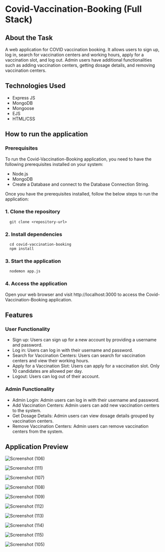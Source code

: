 # Covid-Vaccination-Booking (Full Stack)

## About the Task 
A web application for COVID vaccination booking. It allows users to sign up, log in, search for vaccination centers and working hours, apply for a vaccination slot, and log out. 
Admin users have additional functionalities such as adding vaccination centers, getting dosage details, and removing vaccination centers.

## Technologies Used
* Express JS
* MongoDB
* Mongoose
* EJS 
* HTML/CSS

## How to run the application

### Prerequisites 

To run the Covid-Vaccination-Booking application, you need to have the following prerequisites installed on your system:
* Node.js
* MongoDB
* Create a Database and connect to the Database Connection String.

Once you have the prerequisites installed, follow the below steps to run the application:

### 1. Clone the repository
```shell
  git clone <repository-url>
```
  
### 2. Install dependencies
```shell
  cd covid-vaccination-booking
  npm install
  ```
### 3. Start the application
```shell
  nodemon app.js
  ```
### 4. Access the application
  Open your web browser and visit http://localhost:3000 to access the Covid-Vaccination-Booking application.


## Features
### User Functionality

* Sign up: Users can sign up for a new account by providing a username and password.
* Log in: Users can log in with their username and password.
* Search for Vaccination Centers: Users can search for vaccination centers and view their working hours.
* Apply for a Vaccination Slot: Users can apply for a vaccination slot. Only 10 candidates are allowed per day.
* Logout: Users can log out of their account.

### Admin Functionality

* Admin Login: Admin users can log in with their username and password.
* Add Vaccination Centers: Admin users can add new vaccination centers to the system.
* Get Dosage Details: Admin users can view dosage details grouped by vaccination centers.
* Remove Vaccination Centers: Admin users can remove vaccination centers from the system.

## Application Preview

![Screenshot (106)](https://github.com/vijaycs20/DevRev-Covid-Vaccination-Centre-Full-Stack-Task/assets/74922968/af8af100-84f3-47e7-8046-b4e962292252)

![Screenshot (111)](https://github.com/vijaycs20/DevRev-Covid-Vaccination-Centre-Full-Stack-Task/assets/74922968/7b82a02d-00ae-48a1-bc65-8404ba6a9859)

![Screenshot (107)](https://github.com/vijaycs20/DevRev-Covid-Vaccination-Centre-Full-Stack-Task/assets/74922968/6740e57c-10c0-4b37-ad2f-ae064b36ef01)

![Screenshot (108)](https://github.com/vijaycs20/DevRev-Covid-Vaccination-Centre-Full-Stack-Task/assets/74922968/3c5ecae1-1272-47f6-963b-8721f2546875)

![Screenshot (109)](https://github.com/vijaycs20/DevRev-Covid-Vaccination-Centre-Full-Stack-Task/assets/74922968/6d4b262a-70b1-4767-89e9-24b68d68ad1f)

![Screenshot (112)](https://github.com/vijaycs20/DevRev-Covid-Vaccination-Centre-Full-Stack-Task/assets/74922968/55bd3347-0b3f-48e0-89f8-dc3f6341dba7)

![Screenshot (113)](https://github.com/vijaycs20/DevRev-Covid-Vaccination-Centre-Full-Stack-Task/assets/74922968/bc5f4d26-75ac-473a-8e5b-f5e60c8d85e1)

![Screenshot (114)](https://github.com/vijaycs20/DevRev-Covid-Vaccination-Centre-Full-Stack-Task/assets/74922968/5d13f089-82bf-490a-81c6-90ab314a598c)

![Screenshot (115)](https://github.com/vijaycs20/DevRev-Covid-Vaccination-Centre-Full-Stack-Task/assets/74922968/4b872d13-6e70-4df1-be98-cabd025f1653)

![Screenshot (105)](https://github.com/vijaycs20/DevRev-Covid-Vaccination-Centre-Full-Stack-Task/assets/74922968/94f526a0-e51d-488c-8d6b-9be54aa75b89)
















